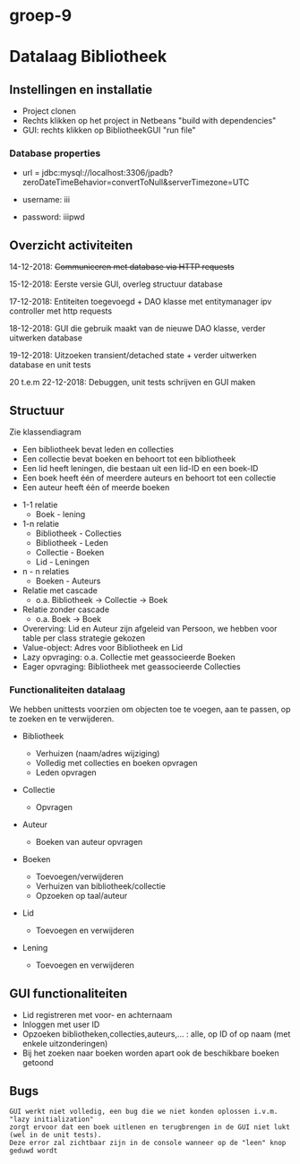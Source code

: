# groep-9

# Datalaag Bibliotheek 

## Instellingen en installatie

- Project clonen
- Rechts klikken op het project in Netbeans "build with dependencies"
- GUI: rechts klikken op BibliotheekGUI "run file"

### Database properties
- url = jdbc:mysql://localhost:3306/jpadb?zeroDateTimeBehavior=convertToNull&serverTimezone=UTC

- username: iii

- password: iiipwd

## Overzicht activiteiten

14-12-2018: ~~Communiceren met database via HTTP requests~~ 

15-12-2018: Eerste versie GUI, overleg structuur database

17-12-2018: Entiteiten toegevoegd + DAO klasse met entitymanager ipv controller met http requests

18-12-2018: GUI die gebruik maakt van de nieuwe DAO klasse, verder uitwerken database

19-12-2018: Uitzoeken transient/detached state + verder uitwerken database en unit tests

20 t.e.m 22-12-2018: Debuggen, unit tests schrijven en GUI maken


## Structuur
Zie klassendiagram
- Een bibliotheek bevat leden en collecties
- Een collectie bevat boeken en behoort tot een bibliotheek
- Een lid heeft leningen, die bestaan uit een lid-ID en een boek-ID
- Een boek heeft één of meerdere auteurs en behoort tot een collectie
- Een auteur heeft één of meerde boeken

* 1-1 relatie
  * Boek - lening
* 1-n relatie
  * Bibliotheek - Collecties
  * Bibliotheek - Leden
  * Collectie - Boeken
  * Lid - Leningen
* n - n relaties
  * Boeken - Auteurs
* Relatie met cascade
  * o.a. Bibliotheek -> Collectie -> Boek
* Relatie zonder cascade
  * o.a. Boek -> Boek
* Overerving: Lid en Auteur zijn afgeleid van Persoon, we hebben voor table per class strategie gekozen
* Value-object: Adres voor Bibliotheek en Lid
* Lazy opvraging: o.a. Collectie met geassocieerde Boeken
* Eager opvraging: Bibliotheek met geassocieerde Collecties

### Functionaliteiten datalaag
We hebben unittests voorzien om objecten toe te voegen, aan te passen, op te zoeken en te verwijderen.
* Bibliotheek
  * Verhuizen (naam/adres wijziging)
  * Volledig met collecties en boeken opvragen
  * Leden opvragen 
* Collectie
  * Opvragen
* Auteur
  * Boeken van auteur opvragen
* Boeken
  * Toevoegen/verwijderen
  * Verhuizen van bibliotheek/collectie 
  * Opzoeken op taal/auteur
* Lid
  * Toevoegen en verwijderen
* Lening
  * Toevoegen en verwijderen
  
  ##

## GUI functionaliteiten
- Lid registreren met voor- en achternaam
- Inloggen met user ID
- Opzoeken bibliotheken,collecties,auteurs,... : alle, op ID of op naam (met enkele uitzonderingen)
- Bij het zoeken naar boeken worden apart ook de beschikbare boeken getoond

## Bugs
``` 
GUI werkt niet volledig, een bug die we niet konden oplossen i.v.m. "lazy initialization"
zorgt ervoor dat een boek uitlenen en terugbrengen in de GUI niet lukt (wel in de unit tests).
Deze error zal zichtbaar zijn in de console wanneer op de "leen" knop geduwd wordt
```
